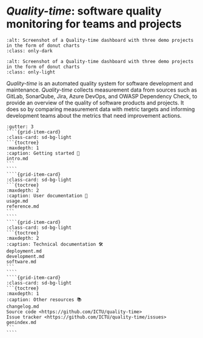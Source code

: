 # *Quality-time*: software quality monitoring for teams and projects

```{image} screenshots/projects_dashboard_dark.png
:alt: Screenshot of a Quality-time dashboard with three demo projects in the form of donut charts
:class: only-dark
```

```{image} screenshots/projects_dashboard.png
:alt: Screenshot of a Quality-time dashboard with three demo projects in the form of donut charts
:class: only-light
```

*Quality-time* is an automated quality system for software development and maintenance. *Quality-time* collects measurement data from sources such as GitLab, SonarQube, Jira, Azure DevOps, and OWASP Dependency Check, to provide an overview of the quality of software products and projects. It does so by comparing measurement data with metric targets and informing development teams about the metrics that need improvement actions.

`````{grid} 2
:gutter: 3
````{grid-item-card}
:class-card: sd-bg-light
```{toctree}
:maxdepth: 1
:caption: Getting started 👋
intro.md
```
````
````{grid-item-card}
:class-card: sd-bg-light
```{toctree}
:maxdepth: 2
:caption: User documentation 📗
usage.md
reference.md
```
````
````{grid-item-card}
:class-card: sd-bg-light
```{toctree}
:maxdepth: 2
:caption: Technical documentation 🛠
deployment.md
development.md
software.md
```
````
````{grid-item-card}
:class-card: sd-bg-light
```{toctree}
:maxdepth: 1
:caption: Other resources 📚
changelog.md
Source code <https://github.com/ICTU/quality-time>
Issue tracker <https://github.com/ICTU/quality-time/issues>
genindex.md
```
````
`````
